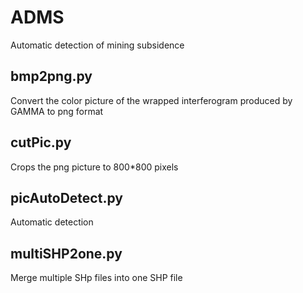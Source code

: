 <!--
 * @Descripttion: file content
 * @version: 
 * @Author: Xuesong_Zhang
 * @Date: 2023-03-01 20:16:42
 * @LastEditors: Xuesong_Zhang
 * @LastEditTime: 2023-03-04 19:20:29
-->
# ADMS
Automatic detection of mining subsidence

## bmp2png.py
Convert the color picture of the wrapped interferogram produced by GAMMA to png format

## cutPic.py
Crops the png picture to 800*800 pixels

## picAutoDetect.py
Automatic detection

## multiSHP2one.py
Merge multiple SHp files into one SHP file
